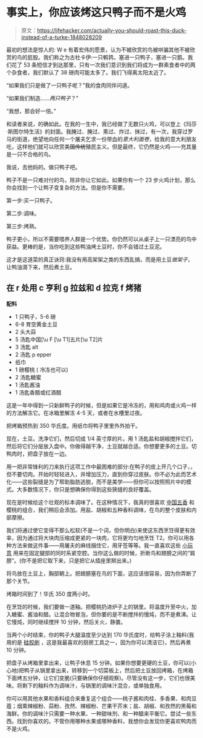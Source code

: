 # 事实上，你应该烤这只鸭子而不是火鸡

> 原文：<https://lifehacker.com/actually-you-should-roast-this-duck-instead-of-a-turke-1848028209>

最初的想法是惊人的: W e 有着宏伟的愿景，认为不被欣赏的鸟被哄骗其他不被欣赏的鸟的屁股。我们称之为古杜卡伊:一只鹌鹑，塞进一只鸭子，塞进一只鹅。我们花了 53 条短信才到达那里，只有一次我们意识到我们将成为一群素食者中的两个杂食者，我们默认了 38 磅肉可能太多了。我们飞得离太阳太近了。



“如果我们只是做了一只鸭子呢？”我的食肉同伴问道。

“如果我们制造……*两只鸭子*？”

“我想，那会好一倍。”

和读者来说，的确如此。在我的一生中，我已经做了无数只火鸡，可以登上《玛莎·斯图尔特生活》的封面。我腌过、腌过、熏过、炸过、抹过，有一次，我穿过罗马的街道，绝望地向任何一个屠夫乞求一份带血的*意大利面卷*，给我的意大利朋友吃，这样他们就可以欣赏~~美国传统~~殖民主义。但是最终，它仍然是火鸡——充其量是一只不合格的鸟。

我说，去他妈的。做只鸭子吧。

鸭子不是一只难对付的鸟，除非你让它如此。如果你有一个 23 步火鸡计划，那么你会找到一个让鸭子变复杂的方法。但是你不需要。

第一步:买一只鸭子。

第二步:调味。

第三步:烤熟。

鸭子更小，所以不需要喂养人群是一个优势。你仍然可以从桌子上一只漂亮的鸟中获益。更棒的是，当你吃到这些鸭油烤土豆时，你不会错过土豆泥。

这才是这道菜的真正诀窍:我没有用高架架之类的东西乱搞，而是用土豆*做架子*，让鸭油滴下来，然后煮土豆。

## 在 r 处用 c 亨利 g 拉兹和 d 拉克 f 烤猪

**配料**

*   1 只鸭子，5-6 磅
*   6-8 育空黄金土豆
*   2 头大蒜
*   5 汤匙中国[\u F [\u T1]五片[\u T2]片
*   3 汤匙 alt
*   2 汤匙 p epper
*   纸巾
*   1 磅樱桃 ( 冷冻也可以)
*   2 汤匙糖蜜
*   1 汤匙酱油
*   1 汤匙香醋或红酒醋

这是一年中得到一只新鲜鸭子的时候，但是如果它是冷冻的，用和鸡肉或火鸡一样的方法解冻它。在冰箱里解冻 4-5 天，或者在水槽里过夜。

把烤箱预热到 350 华氏度。用纸巾将鸭子里里外外拍干。

现在，土豆。洗净它们，然后切成 1/4 英寸厚的片。用 1 汤匙盐和胡椒搅拌它们，然后将它们分层放入盘中。你做得越干净，土豆就越合适。你想要更多的土豆。切鸭肉时，把盘子放在一边。

用一把非常锋利的刀来执行这项工作中最困难的部分:在鸭子的皮上开几个口子，，但不要切肉。开始时轻轻进入，并增加压力，直到你穿过皮肤。你不必为此而艺术化——这些裂缝是为了帮助脂肪逃脱，而不是美学——但你可以按照照片中的模式。大多数情况下，你只是想确保你得到这些狭缝的良好覆盖。

现在是时候给这个壮观的标本调味了。在这种情况下，我真的很喜欢 [中国五香](https://lifehacker.com/use-five-spice-instead-of-pumpkin-spice-1829799894) 和樱桃的组合，我们稍后会添加。用盐、胡椒和五种香料调味，在鸟的整个皮肤和内部摩擦。

我们将通过使它变得不那么松软(不是一个词，但你明白)来使这东西烹饪得更有效率，因为通过将大块肉压缩成更紧的一块肉，它将更均匀地烹饪 T2。你可以用各种方法来做这件事——用屠夫的麻线捆住它，用牙签等等。我一直喜欢这些 [小玩意](https://www.thebakerskitchen.net/Norpro-Stainless-Steel-Turkey-Lacer.aspx) 用来在固定腿部的同时系紧空腔。当你这么做的时候，折断鸟和翅膀之间的“肩膀”。(你不是把它取下来，只是把它从插座里掰出来。)

将鸟放在土豆上，胸部朝上。把翅膀塞在鸟的下面，这应该很容易，因为你弄断了那个关节。

烤箱时间到了！华氏 350 度两小时。

在烹饪的时候，我们要做一道釉。把樱桃扔进炉子上的锅里。将温度升至中火，加入糖蜜、酱油和醋。让混合物冒泡，但你要的是不断搅拌的慢炖，而不是煮沸。让它慢炖，同时继续搅拌 10 分钟，然后关火，静置。

当两个小时结束，你的鸭子大腿温度至少达到 170 华氏度时，给鸭子涂上釉料(我用的是 [硅胶刷](https://www.target.com/p/zulay-pastry-brush-set-of-4-assorted-heat-resistant-silicone-basting-brush-ideal-for-bbq-marinating-or-spreading-butter-oil/-/A-83874526#lnk=sametab) ，这是我最喜欢的厨房工具之一，因为你可以清洁它)，然后再煮 10 分钟。

把盘子从烤箱里拿出来，让鸭子休息 15 分钟。如果你想要更硬的土豆，你可以(小心地)把鸭子从锅里拿出来，转移到一个切菜板上，然后把土豆放回烤箱，在烤箱下面烤五分钟，让它们变脆(只要确保你仔细观察)。尽管没有这一步，它们也很美味。将剩下的釉料作为调味汁，与锅里的调味汁混合，或单独食用。

你可以用其他水果和香料组合来重复这个组合——桃子酱和肉桂、多香果、和肉豆蔻；烟熏辣椒粉、蒜粉、孜然、辣椒粉、芒果干芥末；盐、胡椒、和孜然的黑莓和海鲜。你的调味汁只需要一种水果、一种甜味剂、和一种醋来平衡它。尝试一些东西。找到你喜欢的。不管你用哪种水果或哪种香料，我想你会发现你更喜欢鸭肉而不是火鸡。